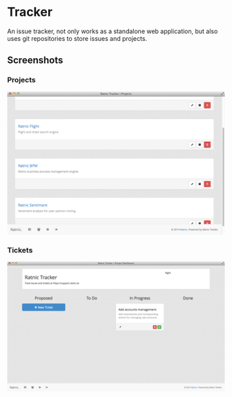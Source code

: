 # Tracker

An issue tracker, not only works as a standalone web application, but also uses git repositories to store issues and projects.

## Screenshots

### Projects
![Screenshot #2](./public/docs/images/tracker_screenshot_2.png "Tracker Screenshot #2")

### Tickets
![Screenshot #3](./public/docs/images/tracker_screenshot_3.png "Tracker Screenshot #3")